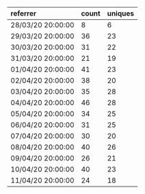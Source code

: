 | referrer          | count | uniques |
| :---------------- | :---- | :------ |
| 28/03/20 20:00:00 | 8     | 6       |
| 29/03/20 20:00:00 | 36    | 23      |
| 30/03/20 20:00:00 | 31    | 22      |
| 31/03/20 20:00:00 | 21    | 19      |
| 01/04/20 20:00:00 | 41    | 23      |
| 02/04/20 20:00:00 | 38    | 20      |
| 03/04/20 20:00:00 | 35    | 28      |
| 04/04/20 20:00:00 | 46    | 28      |
| 05/04/20 20:00:00 | 34    | 25      |
| 06/04/20 20:00:00 | 31    | 25      |
| 07/04/20 20:00:00 | 30    | 20      |
| 08/04/20 20:00:00 | 40    | 26      |
| 09/04/20 20:00:00 | 26    | 21      |
| 10/04/20 20:00:00 | 40    | 23      |
| 11/04/20 20:00:00 | 24    | 18      |
